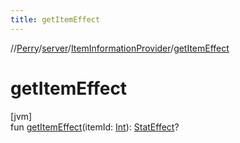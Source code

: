 ```yaml
---
title: getItemEffect
---
```

//[Perry](../../../index.html)/[server](../index.html)/[ItemInformationProvider](index.html)/[getItemEffect](get-item-effect.html)



# getItemEffect



[jvm]\
fun [getItemEffect](get-item-effect.html)(itemId: [Int](https://kotlinlang.org/api/latest/jvm/stdlib/kotlin/-int/index.html)): [StatEffect](../-stat-effect/index.html)?




